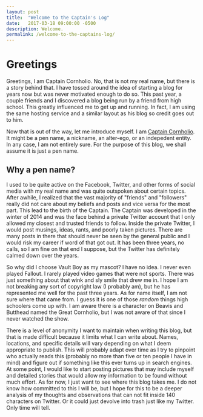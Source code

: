 ```yaml
---
layout: post
title:  "Welcome to the Captain's Log"
date:   2017-03-18 09:00:00 -0500
description: Welcome.
permalink: /welcome-to-the-captains-log/
---
```


# Greetings

Greetings, I am Captain Cornholio. No, that is not my real name, but there is a story behind that. I have tossed around the idea of starting a blog for years now but was never motivated enough to do so. This past year, a couple friends and I discovered a blog being run by a friend from high school. This greatly influenced me to get up and running. In fact, I am using the same hosting service and a similar layout as his blog so credit goes out to him.

Now that is out of the way, let me introduce myself. I am [Captain Cornholio](/about). It might be a pen name, a nickname, an alter-ego, or an indepedent entity. In any case, I am not entirely sure. For the purpose of this blog, we shall assume it is just a pen name.

## Why a pen name?

I used to be quite active on the Facebook, Twitter, and other forms of social media with my real name and was quite outspoken about certain topics. After awhile, I realized that the vast majority of "friends" and "followers" really did not care about my beliefs and posts and vice versa for the most part. This lead to the birth of the Captain. The Captain was developed in the winter of 2014 and was the face behind a private Twitter account that I only allowed my closest and trusted friends to follow. Inside the private Twitter, I would post musings, ideas, rants, and poorly taken pictures. There are many posts in there that should never be seen by the general public and I would risk my career if word of that got out. It has been three years, no calls, so I am fine on that end I suppose, but the Twitter has definitely calmed down over the years.

So why did I choose Vault Boy as my mascot? I have no idea. I never even played Fallout. I rarely played video games that were not sports. There was just something about that wink and sly smile that drew me in. I hope I am not breaking any sort of copyright law (I probably am), but he has represented me well for the past three years. As for name itself, I am not sure where that came from. I guess it is one of those *random* things high schoolers come up with. I am aware there is a character on Beavis and Butthead named the Great Cornholio, but I was not aware of that since I never watched the show.

There is a level of anonymity I want to maintain when writing this blog, but that is made difficult because it limits what I can write about. Names, locations, and specific details will vary depending on what I deem appropriate to publish. This will probably adapt over time as I try to pinpoint who actually reads this (probably no more than five or ten people I have in mind) and figure out if something like this ever turns up in search engines. At some point, I would like to start posting pictures that may include myself and detailed stories that would allow my information to be found without much effort. As for now, I just want to see where this blog takes me. I do not know how committed to this I will be, but I hope for this to be a deeper analysis of my thoughts and observations that can not fit inside 140 characters on Twitter. Or it could just devolve into trash just like my Twitter. Only time will tell.

